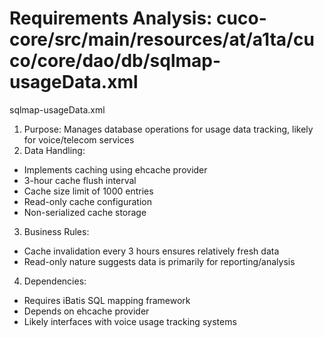 # Requirements Analysis: cuco-core/src/main/resources/at/a1ta/cuco/core/dao/db/sqlmap-usageData.xml

sqlmap-usageData.xml
1. Purpose: Manages database operations for usage data tracking, likely for voice/telecom services
2. Data Handling:
- Implements caching using ehcache provider
- 3-hour cache flush interval
- Cache size limit of 1000 entries
- Read-only cache configuration
- Non-serialized cache storage

3. Business Rules:
- Cache invalidation every 3 hours ensures relatively fresh data
- Read-only nature suggests data is primarily for reporting/analysis

4. Dependencies:
- Requires iBatis SQL mapping framework
- Depends on ehcache provider
- Likely interfaces with voice usage tracking systems